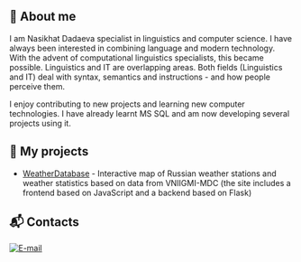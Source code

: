 ## 👩 About me

I am Nasikhat Dadaeva specialist in linguistics and computer science.
I have always been interested in combining language and modern technology. With the advent of computational linguistics specialists, this became possible.
Linguistics and IT are overlapping areas. Both fields (Linguistics and IT) deal with syntax, semantics and instructions - and how people perceive them.

I enjoy contributing to new projects and learning new computer technologies. I have already learnt MS SQL and am now developing several projects using it.


## 📌 My projects
- [WeatherDatabase](http://209.38.230.157:5000/) - Interactive map of Russian weather stations and weather statistics based on data from VNIIGMI-MDC (the site includes a frontend based on JavaScript and a backend based on Flask)

## 📬 Contacts
[![E-mail](https://img.shields.io/badge/Email-D14836?style=for-the-badge&logo=gmail&logoColor=white)](mailto:nasikhat.dadaeva@mail.ru)
